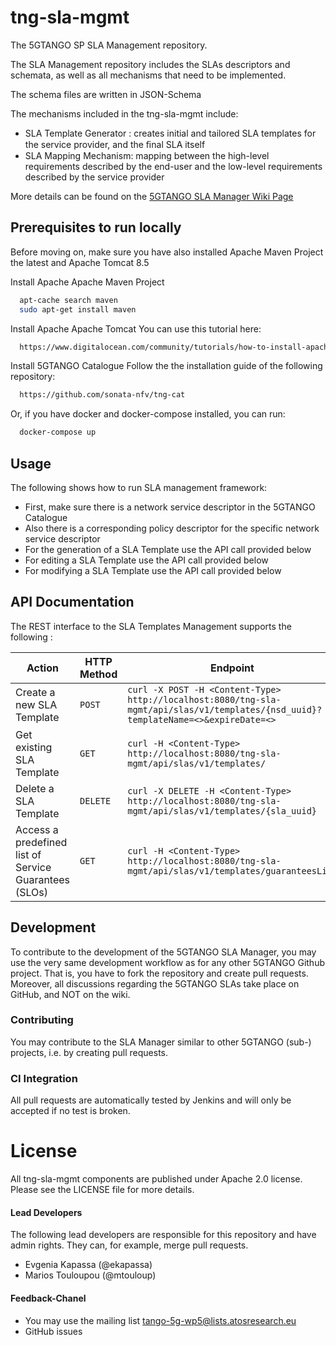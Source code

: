 # tng-sla-mgmt
The 5GTANGO SP SLA Management repository.  

The SLA Management repository includes the SLAs descriptors and schemata, as well as all mechanisms that need to be implemented. 
   
The schema files are written in JSON-Schema      
   
The mechanisms included in the tng-sla-mgmt include:
*  SLA Template Generator : creates initial and tailored SLA templates for the service provider, and the ﬁnal SLA itself
*  SLA Mapping Mechanism:  mapping between the high-level requirements described by the end-user and the low-level requirements described by the service provider

More details can be found on the [5GTANGO SLA Manager Wiki Page](https://github.com/sonata-nfv/tng-sla-mgmt/wiki)

## Prerequisites to run locally
Before moving on, make sure you have also installed Apache Maven Project the latest and Apache Tomcat 8.5

Install Apache Apache Maven Project
```sh
  apt-cache search maven
  sudo apt-get install maven
```

Install Apache Apache Tomcat
You can use this tutorial here:
```sh
  https://www.digitalocean.com/community/tutorials/how-to-install-apache-tomcat-8-on-ubuntu-16-04
```

Install 5GTANGO Catalogue
Follow the the installation guide of the following repository:
```sh
  https://github.com/sonata-nfv/tng-cat
```

Or, if you have docker and docker-compose installed, you can run:
```sh
  docker-compose up
```

## Usage
The following shows how to run SLA management framework:
* First, make sure there is a network service descriptor in the 5GTANGO Catalogue
* Also there is a corresponding policy descriptor for the specific network service descriptor
* For the generation of a SLA Template use the API call provided below
* For editing a SLA Template use the API call provided below
* For modifying a SLA Template use the API call provided below


## API Documentation

The REST interface to the SLA Templates Management supports the following :


|           Action          | HTTP Method |                  Endpoint            |  
| --------------------------| ----------- | --------------------------------------- |  
| Create a new SLA Template |    `POST`   | `curl -X POST -H <Content-Type> http://localhost:8080/tng-sla-mgmt/api/slas/v1/templates/{nsd_uuid}?templateName=<>&expireDate=<>` |  
| Get existing SLA Template |    `GET`    | `curl -H <Content-Type> http://localhost:8080/tng-sla-mgmt/api/slas/v1/templates/` |  
| Delete a SLA Template     |    `DELETE` | `curl -X DELETE -H <Content-Type> http://localhost:8080/tng-sla-mgmt/api/slas/v1/templates/{sla_uuid}` |  
| Access a predefined list of Service Guarantees (SLOs)| `GET` | `curl -H <Content-Type> http://localhost:8080/tng-sla-mgmt/api/slas/v1/templates/guaranteesList` |  
 
 
## Development

To contribute to the development of the 5GTANGO SLA Manager, you may use the very same development workflow as for any other 5GTANGO Github project. That is, you have to fork the repository and create pull requests. Moreover, all discussions regarding the 5GTANGO SLAs take place on GitHub, and NOT on the wiki.

### Contributing

You may contribute to the SLA Manager similar to other 5GTANGO (sub-) projects, i.e. by creating pull requests.

### CI Integration

All pull requests are automatically tested by Jenkins and will only be accepted if no test is broken.

# License
All tng-sla-mgmt components are published under Apache 2.0 license. Please see the LICENSE file for more details.

#### Lead Developers

The following lead developers are responsible for this repository and have admin rights. They can, for example, merge pull requests.
*  Evgenia Kapassa (@ekapassa)
*  Marios Touloupou (@mtouloup)

####  Feedback-Chanel

* You may use the mailing list tango-5g-wp5@lists.atosresearch.eu   
* GitHub issues

